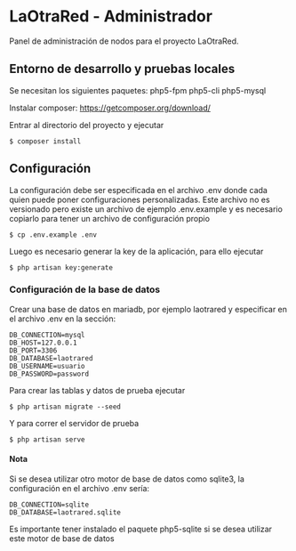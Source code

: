 LaOtraRed - Administrador
===========================

Panel de administración de nodos para el proyecto LaOtraRed.

## Entorno de desarrollo y pruebas locales
Se necesitan los siguientes paquetes: php5-fpm php5-cli php5-mysql

Instalar composer: https://getcomposer.org/download/

Entrar al directorio del proyecto y ejecutar

    $ composer install

## Configuración
La configuración debe ser especificada en el archivo .env donde cada quien puede poner configuraciones personalizadas. Este archivo no es versionado pero existe un archivo de ejemplo .env.example y es necesario copiarlo para tener un archivo de configuración propio

    $ cp .env.example .env

Luego es necesario generar la key de la aplicación, para ello ejecutar

    $ php artisan key:generate

### Configuración de la base de datos
Crear una base de datos en mariadb, por ejemplo laotrared y especificar en el archivo .env en la sección:

    DB_CONNECTION=mysql
    DB_HOST=127.0.0.1
    DB_PORT=3306
    DB_DATABASE=laotrared
    DB_USERNAME=usuario
    DB_PASSWORD=password

Para crear las tablas y datos de prueba ejecutar

    $ php artisan migrate --seed

Y para correr el servidor de prueba

    $ php artisan serve


#### Nota
Si se desea utilizar otro motor de base de datos como sqlite3, la configuración en el archivo .env sería:

    DB_CONNECTION=sqlite
    DB_DATABASE=laotrared.sqlite

Es importante tener instalado el paquete php5-sqlite si se desea utilizar este motor de base de datos
